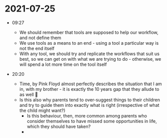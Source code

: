 # 2021-07-25
* 09:27 
	* We should remember that tools are supposed to help our workflow, and not define them
	* We use tools as a means to an end - using a tool a particular way is not the end itself
	* With any tool, we should try and replicate the workflows that suit us best, so we can get on with what we are trying to do - otherwise, we will spend a lot more time on the tool itself

* 20:20
	* Time, by Pink Floyd almost perfectly describes the situation that I am in, with my brother - it is exactly the 10 years gap that they allude to as well 🤣
	* Is this also why parents tend to over-suggest things to their children and try to guide them into exactly what is right (irrespective of what the child might want?)
		* Is this behaviour, then, more common among parents who consider themselves to have missed some opportunities in life, which they should have taken?
		* 

<!-- #daily# -->

<!-- {BearID:F686433D-FD67-43E3-A235-EA512BB75F2A-601-000000C3E11195D5} -->
